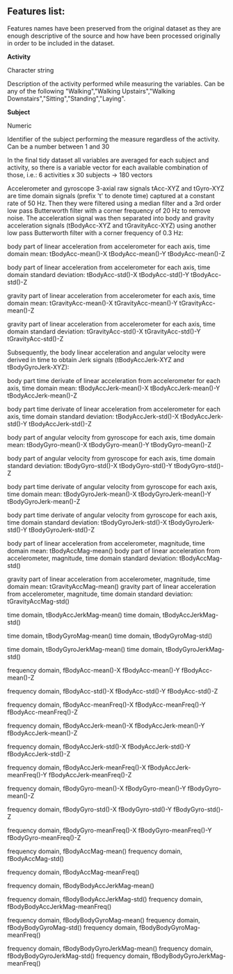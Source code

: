 ## 

## Features list:

Features names have been preserved from the original dataset as they are enough descriptive of the source and how have been processed originally in order to be included in the dataset.

**Activity**

Character string

Description of the activity performed while measuring the variables.
Can be any of the following "Walking","Walking Upstairs","Walking Downstairs","Sitting","Standing","Laying".

**Subject**

Numeric

Identifier of the subject performing the measure regardless of the activity. Can be a number between 1 and 30

In the final tidy dataset all variables are averaged for each subject and activity, so there is a variable vector for each available combination of those, i.e.: 6 activities x 30 subjects -> 180 vectors

Accelerometer and gyroscope 3-axial raw signals tAcc-XYZ and tGyro-XYZ are time domain signals (prefix 't' to denote time) captured at a constant rate of 50 Hz. Then they were filtered using a median filter and a 3rd order low pass Butterworth filter with a corner frequency of 20 Hz to remove noise. The acceleration signal was then separated into body and gravity acceleration signals (tBodyAcc-XYZ and tGravityAcc-XYZ) using another low pass Butterworth filter with a corner frequency of 0.3 Hz:

body part of linear acceleration from accelerometer for each axis,
time domain mean:
tBodyAcc-mean()-X
tBodyAcc-mean()-Y
tBodyAcc-mean()-Z

body part of linear acceleration from accelerometer for each axis,
time domain standard deviation:
tBodyAcc-std()-X
tBodyAcc-std()-Y
tBodyAcc-std()-Z

gravity part of linear acceleration from accelerometer for each axis,
time domain mean: 
tGravityAcc-mean()-X
tGravityAcc-mean()-Y
tGravityAcc-mean()-Z

gravity part of linear acceleration from accelerometer for each axis,
time domain standard deviation: 
tGravityAcc-std()-X
tGravityAcc-std()-Y
tGravityAcc-std()-Z

Subsequently, the body linear acceleration and angular velocity were derived in time to obtain Jerk signals (tBodyAccJerk-XYZ and tBodyGyroJerk-XYZ):

body part time derivate of linear acceleration from accelerometer for each axis,
time domain mean:
tBodyAccJerk-mean()-X
tBodyAccJerk-mean()-Y
tBodyAccJerk-mean()-Z

body part time derivate of linear acceleration from accelerometer for each axis,
time domain standard deviation: 
tBodyAccJerk-std()-X
tBodyAccJerk-std()-Y
tBodyAccJerk-std()-Z

body part of angular velocity from gyroscope for each axis,
time domain mean:
tBodyGyro-mean()-X
tBodyGyro-mean()-Y
tBodyGyro-mean()-Z

body part of angular velocity from gyroscope for each axis,
time domain standard deviation:
tBodyGyro-std()-X
tBodyGyro-std()-Y
tBodyGyro-std()-Z

body part time derivate of angular velocity from gyroscope for each axis,
time domain mean:
tBodyGyroJerk-mean()-X
tBodyGyroJerk-mean()-Y
tBodyGyroJerk-mean()-Z

body part time derivate of angular velocity from gyroscope for each axis,
time domain standard deviation:
tBodyGyroJerk-std()-X
tBodyGyroJerk-std()-Y
tBodyGyroJerk-std()-Z

body part of linear acceleration from accelerometer, magnitude,
time domain mean:
tBodyAccMag-mean()
body part of linear acceleration from accelerometer, magnitude,
time domain standard deviation:
tBodyAccMag-std()

gravity part of linear acceleration from accelerometer, magnitude,
time domain mean:
tGravityAccMag-mean()
gravity part of linear acceleration from accelerometer, magnitude,
time domain standard deviation:
tGravityAccMag-std()

time domain, 
tBodyAccJerkMag-mean()
time domain, 
tBodyAccJerkMag-std()

time domain, 
tBodyGyroMag-mean()
time domain, 
tBodyGyroMag-std()

time domain, 
tBodyGyroJerkMag-mean()
time domain, 
tBodyGyroJerkMag-std()

frequency domain, 
fBodyAcc-mean()-X
fBodyAcc-mean()-Y
fBodyAcc-mean()-Z

frequency domain, 
fBodyAcc-std()-X
fBodyAcc-std()-Y
fBodyAcc-std()-Z

frequency domain, 
fBodyAcc-meanFreq()-X
fBodyAcc-meanFreq()-Y
fBodyAcc-meanFreq()-Z

frequency domain, 
fBodyAccJerk-mean()-X
fBodyAccJerk-mean()-Y
fBodyAccJerk-mean()-Z

frequency domain, 
fBodyAccJerk-std()-X
fBodyAccJerk-std()-Y
fBodyAccJerk-std()-Z

frequency domain, 
fBodyAccJerk-meanFreq()-X
fBodyAccJerk-meanFreq()-Y
fBodyAccJerk-meanFreq()-Z

frequency domain, 
fBodyGyro-mean()-X
fBodyGyro-mean()-Y
fBodyGyro-mean()-Z

frequency domain, 
fBodyGyro-std()-X
fBodyGyro-std()-Y
fBodyGyro-std()-Z

frequency domain, 
fBodyGyro-meanFreq()-X
fBodyGyro-meanFreq()-Y
fBodyGyro-meanFreq()-Z

frequency domain, 
fBodyAccMag-mean()
frequency domain, 
fBodyAccMag-std()

frequency domain, 
fBodyAccMag-meanFreq()

frequency domain, 
fBodyBodyAccJerkMag-mean()

frequency domain, 
fBodyBodyAccJerkMag-std()
frequency domain, 
fBodyBodyAccJerkMag-meanFreq()

frequency domain, 
fBodyBodyGyroMag-mean()
frequency domain, 
fBodyBodyGyroMag-std()
frequency domain, 
fBodyBodyGyroMag-meanFreq()

frequency domain, 
fBodyBodyGyroJerkMag-mean()
frequency domain, 
fBodyBodyGyroJerkMag-std()
frequency domain, 
fBodyBodyGyroJerkMag-meanFreq()